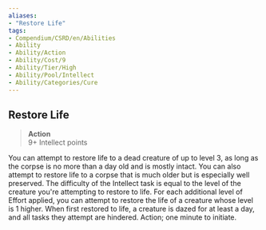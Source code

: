 ```yaml
---
aliases:
- "Restore Life"
tags:
- Compendium/CSRD/en/Abilities
- Ability
- Ability/Action
- Ability/Cost/9
- Ability/Tier/High
- Ability/Pool/Intellect
- Ability/Categories/Cure
---
```


  
## Restore Life  
>**Action**  
>9+ Intellect points
  
You can attempt to restore life to a dead creature of up to level 3, as long as the corpse is no more than a day old and is mostly intact. You can also attempt to restore life to a corpse that is much older but is especially well preserved. The difficulty of the Intellect task is equal to the level of the creature you're attempting to restore to life. For each additional level of Effort applied, you can attempt to restore the life of a creature whose level is 1 higher. When first restored to life, a creature is dazed for at least a day, and all tasks they attempt are hindered. Action; one minute to initiate.